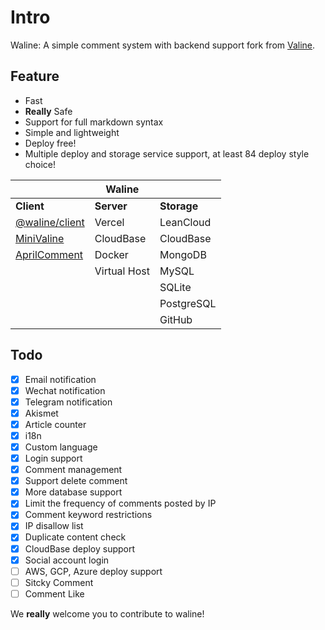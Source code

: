 # Intro

Waline: A simple comment system with backend support fork from [Valine](https://valine.js.org).

<!-- more -->

## Feature

- Fast
- **Really** Safe
- Support for full markdown syntax
- Simple and lightweight
- Deploy free!
- Multiple deploy and storage service support, at least 84 deploy style choice!

|                                                          | Waline       |             |
| -------------------------------------------------------- | ------------ | ----------- |
| **Client**                                               | **Server**   | **Storage** |
| [@waline/client](https://waline.js.org)                  | Vercel       | LeanCloud   |
| [MiniValine](https://minivaline.js.org/)                 | CloudBase    | CloudBase   |
| [AprilComment](https://github.com/asforest/AprilComment) | Docker       | MongoDB     |
|                                                          | Virtual Host | MySQL       |
|                                                          |              | SQLite      |
|                                                          |              | PostgreSQL  |
|                                                          |              | GitHub      |

## Todo

- [x] Email notification
- [x] Wechat notification
- [x] Telegram notification
- [x] Akismet
- [x] Article counter
- [x] i18n
- [x] Custom language
- [x] Login support
- [x] Comment management
- [x] Support delete comment
- [x] More database support
- [x] Limit the frequency of comments posted by IP
- [x] Comment keyword restrictions
- [x] IP disallow list
- [x] Duplicate content check
- [x] CloudBase deploy support
- [x] Social account login
- [ ] AWS, GCP, Azure deploy support
- [ ] Sitcky Comment
- [ ] Comment Like

We **really** welcome you to contribute to waline!
